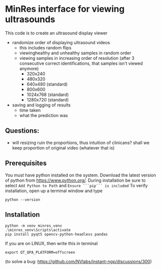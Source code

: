 # MinRes interface for viewing ultrasounds

This code is to create an ultrasound display viewer
- randomize order of displaying ultrasound videos
    - this includes random flips
    - viewinghealthy and unhealthy samples in random order
    - viewing samples in increasing order of resolution (after 3 consecutive correct identifications, that samples isn't viewed anymore)
        - 320x240
        - 480x320
        - 640x480 (standard)
        - 800x600
        - 1024x768 (standard)
        - 1280x720 (standard)
- saving and logging of results
    - time taken
    - what the prediction was


## Questions:
- will resizing ruin the proportions, thus intuition of clinicans? shall we keep proportion of original video (whatever that is)

## Prerequisites
You must have python installed on the system. Download the latest version of python from https://www.python.org/.
During installation be sure to select `Add Python to Path` and `Ensure ```pip``` is included`
To verify installation, open up a terminal window and type
```
python --version
```

## Installation
```
python -m venv minres_venv
.\minres_venv\Scripts\activate
pip install pyqt5 opencv-python-headless pandas
```

If you are on LINUX, then write this in terminal
```
export QT_QPA_PLATFORM=offscreen 
```
(to solve a bug: https://github.com/NVlabs/instant-ngp/discussions/300)
